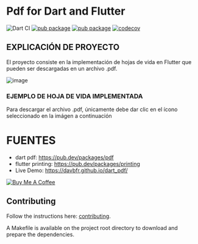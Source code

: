 # Pdf for Dart and Flutter

![Dart CI](https://github.com/DavBfr/dart_pdf/workflows/Dart%20CI/badge.svg) [![pub package](https://img.shields.io/pub/v/pdf.svg)](https://pub.dartlang.org/packages/pdf) [![pub package](https://img.shields.io/pub/v/printing.svg)](https://pub.dartlang.org/packages/printing) [![codecov](https://codecov.io/gh/DavBfr/dart_pdf/branch/master/graph/badge.svg)](https://codecov.io/gh/DavBfr/dart_pdf)

## EXPLICACIÓN DE PROYECTO

El proyecto consiste en la implementación de hojas de vida en Flutter que pueden ser descargadas en un archivo .pdf. 

![image](https://user-images.githubusercontent.com/74751902/215018583-db431066-022a-4973-97a6-b16f0c749527.png)


### EJEMPLO DE HOJA DE VIDA IMPLEMENTADA

Para descargar el archivo .pdf, únicamente debe dar clic en el ícono seleccionado en la imágen a continuación




# FUENTES

- dart pdf: <https://pub.dev/packages/pdf>
- flutter printing: <https://pub.dev/packages/printing>
- Live Demo: <https://davbfr.github.io/dart_pdf/>

[![Buy Me A Coffee](https://bmc-cdn.nyc3.digitaloceanspaces.com/BMC-button-images/custom_images/orange_img.png "Buy Me A Coffee")](https://www.buymeacoffee.com/JORBmbw9h "Buy Me A Coffee")

## Contributing

Follow the instructions here: [contributing](CONTRIBUTING.md).

A Makefile is available on the project root directory to download and prepare the dependencies.
